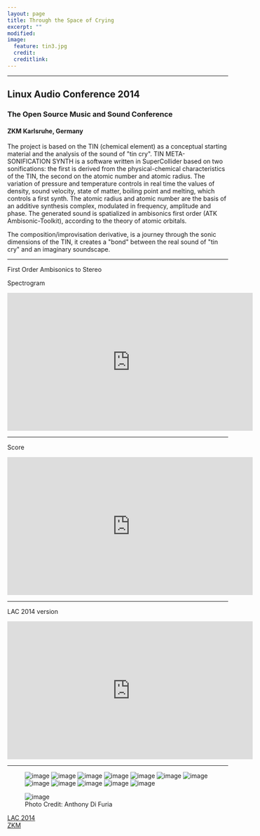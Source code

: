 ```yaml
---
layout: page
title: Through the Space of Crying
excerpt: ""
modified: 
image:
  feature: tin3.jpg
  credit: 
  creditlink: 
---
```


---

## Linux Audio Conference 2014 

### The Open Source Music and Sound Conference

#### ZKM Karlsruhe, Germany

The project is based on the TIN (chemical element) as a conceptual starting material and the analysis of the sound of "tin cry". TIN META-SONIFICATION SYNTH is a software written in SuperCollider based on two sonifications: the first is derived from the physical-chemical characteristics of the TIN, the second on the atomic number and atomic radius. The variation of pressure and temperature controls in real time the values of density, sound velocity, state of matter, boiling point and melting, which controls a first synth.
The atomic radius and atomic number are the basis of an additive synthesis complex, modulated in frequency, amplitude and phase.
The generated sound is spatialized in ambisonics first order (ATK Ambisonic-Toolkit), according to the theory of atomic orbitals.

The composition/improvisation derivative, is a journey through the sonic dimensions of the TIN, it
creates a "bond" between the real sound of "tin cry" and an imaginary soundscape.

---
First Order Ambisonics to Stereo

Spectrogram
<iframe width="560" height="315" src="https://www.youtube.com/embed/yiy2xoFvOsg" frameborder="0" allowfullscreen></iframe>

---

Score
<iframe width="560" height="315" src="https://www.youtube.com/embed/V3ljekoHIIE" frameborder="0" allowfullscreen></iframe>

---

LAC 2014 version
<iframe width="560" height="315" src="https://www.youtube.com/embed/HMfRpibSJ3o" frameborder="0"> </iframe>



---

<figure class="half">
	<img src="/images/photo_lac2014/1.jpg" alt="image">
	<img src="/images/photo_lac2014/2.jpg" alt="image">
	<img src="/images/photo_lac2014/3.jpg" alt="image">
	<img src="/images/photo_lac2014/4.jpg" alt="image">
	<img src="/images/photo_lac2014/5.jpg" alt="image">
	<img src="/images/photo_lac2014/6.jpg" alt="image">
	<img src="/images/photo_lac2014/7.jpg" alt="image">
	<img src="/images/photo_lac2014/8.jpg" alt="image">
	<img src="/images/photo_lac2014/9.jpg" alt="image">
	<img src="/images/photo_lac2014/10.jpg" alt="image">
	<img src="/images/photo_lac2014/11.jpg" alt="image">
	<img src="/images/photo_lac2014/12.jpg" alt="image">

</figure>


<figure>
	<img src="/images/photo_lac2014/13.jpg" alt="image">
	<figcaption>Photo Credit: Anthony Di Furia </figcaption>
</figure>

<div markdown="0"><a href="http://lac.linuxaudio.org/2014/about" class="btn">LAC 2014</a></div>

<div markdown="0"><a href="http://zkm.de/" class="btn">ZKM</a></div>



